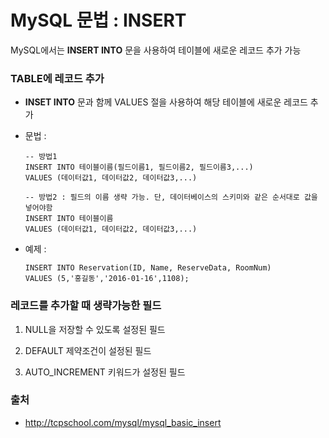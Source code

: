 # MySQL 문법 : INSERT

MySQL에서는 **INSERT INTO** 문을 사용하여 테이블에 새로운 레코드 추가 가능



### TABLE에 레코드 추가

-  **INSET INTO** 문과 함께 VALUES 절을 사용하여 해당 테이블에 새로운 레코드 추가

- 문법 :

  ```mysql
  -- 방법1
  INSERT INTO 테이블이름(필드이름1, 필드이름2, 필드이름3,...)
  VALUES (데이터값1, 데이터값2, 데이터값3,...)
  
  -- 방법2 : 필드의 이름 생략 가능. 단, 데이터베이스의 스키미와 같은 순서대로 값을 넣어야함
  INSERT INTO 테이블이름
  VALUES (데이터값1, 데이터값2, 데이터값3,...)
  ```

- 예제 : 

  ```mysql
  INSERT INTO Reservation(ID, Name, ReserveData, RoomNum)
  VALUES (5,'홍길동','2016-01-16',1108);
  ```



### 레코드를 추가할 때 생략가능한 필드

1. NULL을 저장할 수 있도록 설정된 필드

2. DEFAULT 제약조건이 설정된 필드

3. AUTO_INCREMENT 키워드가 설정된 필드

   

### 출처 

- http://tcpschool.com/mysql/mysql_basic_insert